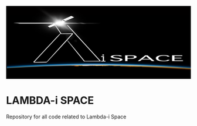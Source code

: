 <img src="images/lambdai_logo.png" width="900" height="200">

# LAMBDA-i SPACE

Repository for all code related to Lambda-i Space

